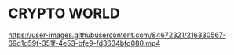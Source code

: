 # CRYPTO WORLD





https://user-images.githubusercontent.com/84672321/216330567-69d1d59f-351f-4e53-bfe9-fd3634bfd080.mp4

